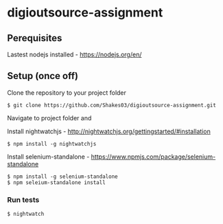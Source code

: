 # digioutsource-assignment

## Perequisites

Lastest nodejs installed - https://nodejs.org/en/

## Setup (once off)

Clone the repository to your project folder
```
$ git clone https://github.com/Shakes03/digioutsource-assignment.git
```

Navigate to project folder and

Install nightwatchjs - http://nightwatchjs.org/gettingstarted/#installation
``` 
$ npm install -g nightwatchjs
```

Install selenium-standalone - https://www.npmjs.com/package/selenium-standalone
```
$ npm install -g selenium-standalone
$ npm seleium-standalone install

```

### Run tests

```
$ nightwatch
```
